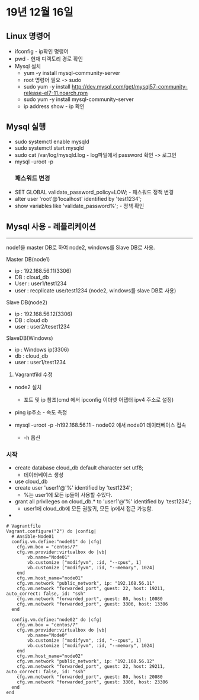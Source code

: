 # 19년 12월 16일

## Linux 명령어
+ ifconfig - ip확인 명령어
+ pwd - 현재 디렉토리 경로 확인
+ Mysql 설치
  + yum -y install mysql-community-server
  + root 명령어 필요 -> sudo
  + sudo yum -y install http://dev.mysql.com/get/mysql57-community-release-el7-11.noarch.rpm
  + sudo yum -y install mysql-community-server
  + ip address show - ip 확인

## Mysql 실행
+ sudo systemctl enable mysqld
+ sudo systemctl start mysqld
+ sudo cat /var/log/mysqld.log - log파일에서 password 확인 -> 로그인
+ mysql -uroot -p
    ### 패스워드 변경
+ SET GLOBAL validate_password_policy=LOW; - 패스워드 정책 변경
+ alter user 'root'@'localhost' identified by 'test1234';
+ show variables like 'validate_password%'; - 정책 확인

## Mysql 사용 - 레플리케이션
---
node1을 master DB로 하여 node2, windows를 Slave DB로 사용.

Master DB(node1)
+ ip : 192.168.56.11(3306)
+ DB : cloud_db
+ User : user1/test1234
+ user : recplicate use/test1234 (node2, windows를 slave DB로 사용)
                                  
Slave DB(node2) 
+ ip : 192.168.56.12(3306)
+ DB : cloud db
+ user : user2/teset1234

SlaveDB(Windows)
+ ip : Windows ip(3306)
+ db : cloud_db
+ user : user1/test1234

1. Vagrantfild 수정
+ node2 설치
  + 포트 및 ip 참조(cmd 에서 ipconfig 이더넷 어댑터 ipv4 주소로 설정)

+ ping ip주소 - 속도 측정
+ mysql -uroot -p -h192.168.56.11 - node02 에서 node01 데이터베이스 접속
  + -h 옵션

### 시작
+ create database cloud_db default character set utf8;
  + 데이터베이스 생성
+ use cloud_db
+ create user 'user1'@'%' identified by 'test1234';
  + %는 user1에 모든 ip들이 사용할 수있다.
+ grant all privileges on cloud_db.* to 'user1'@'%' identified by 'test1234';
  + user1에 cloud_db에 모든 권핝귀, 모든 ip에서 접근 가능함.
+ 



``` vagrantfile
# Vagrantfile
Vagrant.configure("2") do |config|
  # Ansible-Node01
  config.vm.define:"node01" do |cfg|
    cfg.vm.box = "centos/7"
    cfg.vm.provider:virtualbox do |vb|
        vb.name="Node01"
        vb.customize ["modifyvm", :id, "--cpus", 1]
        vb.customize ["modifyvm", :id, "--memory", 1024]
    end
    cfg.vm.host_name="node01"
    cfg.vm.network "public_network", ip: "192.168.56.11"
    cfg.vm.network "forwarded_port", guest: 22, host: 19211, auto_correct: false, id: "ssh"
    cfg.vm.network "forwarded_port", guest: 80, host: 10080
    cfg.vm.network "forwarded_port", guest: 3306, host: 13306
  end

  config.vm.define:"node02" do |cfg|
    cfg.vm.box = "centos/7"
    cfg.vm.provider:virtualbox do |vb|
        vb.name="Node0"
        vb.customize ["modifyvm", :id, "--cpus", 1]
        vb.customize ["modifyvm", :id, "--memory", 1024]
    end
    cfg.vm.host_name="node02"
    cfg.vm.network "public_network", ip: "192.168.56.12"
    cfg.vm.network "forwarded_port", guest: 22, host: 29211, auto_correct: false, id: "ssh"
    cfg.vm.network "forwarded_port", guest: 80, host: 20080
    cfg.vm.network "forwarded_port", guest: 3306, host: 23306
  end
end
```


